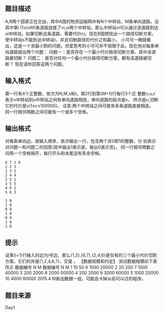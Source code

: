 


## 题目描述
A,B两个国家正在交战，其中A国的物资运输网中有N个中转站，M条单向道路。设其中第i (1≤i≤M)条道路连接了vi,ui两个中转站，那么中转站vi可以通过该道路到达ui中转站，如果切断这条道路，需要代价ci。现在B国想找出一个路径切断方案，使中转站s不能到达中转站t，并且切断路径的代价之和最小。  小可可一眼就看出，这是一个求最小割的问题。但爱思考的小可可并不局限于此。现在他对每条单向道路提出两个问题：   问题一：是否存在一个最小代价路径切断方案，其中该道路被切断？  问题二：是否对任何一个最小代价路径切断方案，都有该道路被切断？   现在请你回答这两个问题。
## 输入格式
第一行有4个正整数，依次为N,M,s和t。第2行到第(M+1)行每行3个正  整数v,u,c表示v中转站到u中转站之间有单向道路相连，单向道路的起点是v，  终点是u,切断它的代价是c(1≤c≤100000)。  注意:两个中转站之间可能有多条道路直接相连。  同一行相邻两数之间可能有一个或多个空格。
## 输出格式
对每条单向边，按输入顺序，依次输出一行，包含两个非0即1的整数，分  别表示对问题一和问题二的回答(其中输出1表示是，输出0表示否)。  同一行相邻两数之间用一个空格隔开，每行开头和末尾没有多余空格。

```input1
6 7 1 6
1 2 3
1 3 2
2 4 4
2 5 1
3 5 5
4 6 2
5 6 3

```

```output1
1 0
1 0
0 0
1 0
0 0
1 0
1 0
```

## 提示
设第(i+1)行输入的边为i号边，那么{1,2},{6,7},{2,4,6}是仅有的三个最小代价切割方案。它们的并是{1,2,4,6,7}，交是 。   【数据规模和约定】   测试数据规模如下表所示  数据编号 N M 数据编号 N M  1 10 50 6 1000 20000  2 20 200 7 1000 40000  3 200 2000 8 2000 50000  4 200 2000 9 3000 60000  5 1000 20000 10 4000 60000
2015.4.16新加数据一组，可能会卡掉从前可以过的程序。
## 题目来源
Day1


